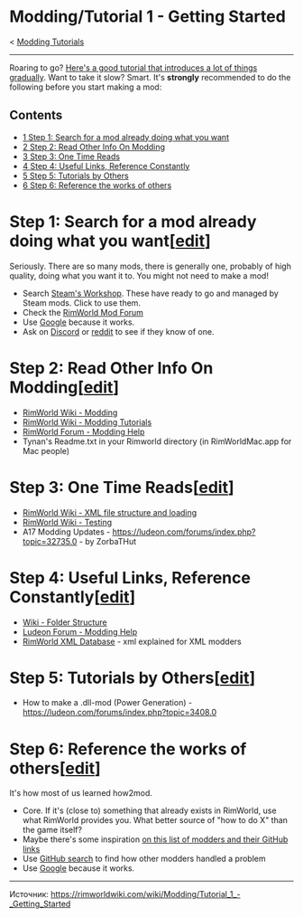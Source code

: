 # Modding/Tutorial 1 - Getting Started

< [Modding Tutorials](https://rimworldwiki.com/wiki/Modding_Tutorials "Modding Tutorials")

---

Roaring to go? [Here's a good tutorial that introduces a lot of things gradually](https://rimworldwiki.com/wiki/Plague_Gun_(1.1) "Plague Gun (1.1)"). Want to take it slow? Smart. It's **strongly** recommended to do the following before you start making a mod:

## Contents

* [1 Step 1: Search for a mod already doing what you want](#Step_1:_Search_for_a_mod_already_doing_what_you_want)
* [2 Step 2: Read Other Info On Modding](#Step_2:_Read_Other_Info_On_Modding)
* [3 Step 3: One Time Reads](#Step_3:_One_Time_Reads)
* [4 Step 4: Useful Links, Reference Constantly](#Step_4:_Useful_Links.2C_Reference_Constantly)
* [5 Step 5: Tutorials by Others](#Step_5:_Tutorials_by_Others)
* [6 Step 6: Reference the works of others](#Step_6:_Reference_the_works_of_others)

# Step 1: Search for a mod already doing what you want[[edit](/index.php?title=Modding_Tutorials/First_Steps&action=edit&section=1 "Edit section: Step 1: Search for a mod already doing what you want")]

Seriously. There are so many mods, there is generally one, probably of high quality, doing what you want it to. You might not need to make a mod!

* Search [Steam's Workshop](https://steamcommunity.com/workshop/about/?appid=294100). These have ready to go and managed by Steam mods. Click to use them.
* Check the [RimWorld Mod Forum](https://ludeon.com/forums/index.php?board=12.0)
* Use [Google](http://google.com) because it works.
* Ask on [Discord](https://discord.gg/RimWorld) or [reddit](https://reddit.com/r/RimWorld) to see if they know of one.

# Step 2: Read Other Info On Modding[[edit](/index.php?title=Modding_Tutorials/First_Steps&action=edit&section=2 "Edit section: Step 2: Read Other Info On Modding")]

* [RimWorld Wiki - Modding](https://rimworldwiki.com/wiki/Modding "Modding")
* [RimWorld Wiki - Modding Tutorials](https://rimworldwiki.com/wiki/Modding_Tutorials "Modding Tutorials")
* [RimWorld Forum - Modding Help](https://ludeon.com/forums/index.php?board=14.0)
* Tynan's Readme.txt in your Rimworld directory (in RimWorldMac.app for Mac people)

# Step 3: One Time Reads[[edit](/index.php?title=Modding_Tutorials/First_Steps&action=edit&section=3 "Edit section: Step 3: One Time Reads")]

* [RimWorld Wiki - XML file structure and loading](https://rimworldwiki.com/wiki/Modding_Tutorials/XML_file_structure "Modding Tutorials/XML file structure")
* [RimWorld Wiki - Testing](https://rimworldwiki.com/wiki/Modding_Tutorials/Testing_mods "Modding Tutorials/Testing mods")
* A17 Modding Updates - <https://ludeon.com/forums/index.php?topic=32735.0> - by ZorbaTHut

# Step 4: Useful Links, Reference Constantly[[edit](/index.php?title=Modding_Tutorials/First_Steps&action=edit&section=4 "Edit section: Step 4: Useful Links, Reference Constantly")]

* [Wiki - Folder Structure](https://rimworldwiki.com/wiki/Modding_Tutorials/Folder_structure "Modding Tutorials/Folder structure")
* [Ludeon Forum - Modding Help](https://ludeon.com/forums/index.php?board=14.0)
* [RimWorld XML Database](https://github.com/RimWorldMod/RimworldModdingFiles) - xml explained for XML modders

# Step 5: Tutorials by Others[[edit](/index.php?title=Modding_Tutorials/First_Steps&action=edit&section=5 "Edit section: Step 5: Tutorials by Others")]

* How to make a .dll-mod (Power Generation) - <https://ludeon.com/forums/index.php?topic=3408.0>

# Step 6: Reference the works of others[[edit](/index.php?title=Modding_Tutorials/First_Steps&action=edit&section=6 "Edit section: Step 6: Reference the works of others")]

It's how most of us learned how2mod.

* Core. If it's (close to) something that already exists in RimWorld, use what RimWorld provides you. What better source of "how to do X" than the game itself?
* Maybe there's some inspiration [on this list of modders and their GitHub links](https://spdskatr.github.io/RWModdingResources/telephonebook)
* Use [GitHub search](https://github.com/search?q=RimWorld+worldcomponent&type=Code) to find how other modders handled a problem
* Use [Google](http://google.com) because it works.

---
Источник: https://rimworldwiki.com/wiki/Modding/Tutorial_1_-_Getting_Started

<!-- Метаданные -->
<!-- Категория: basics -->
<!-- Дата загрузки: 2025-02-27 21:50:00 -->
